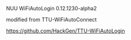 NUU WiFiAutoLogin 0.12.1230-alpha2

modified from TTU-WiFiAutoConnect

https://github.com/HackGen/TTU-WiFiAutoLogin
